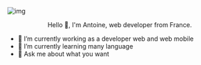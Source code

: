 ![img](https://github.com/Antoinelht/Antoinelht/assets/143599578/98252d74-bf12-4c45-a60a-7d3713014f9b)
<p align="center">
Hello 👋, I'm Antoine, web developer from France. 

- 🔭 I’m currently working as a developer web and web mobile 
- 🌱 I’m currently learning many language
- 💬 Ask me about what you want 
</p>
